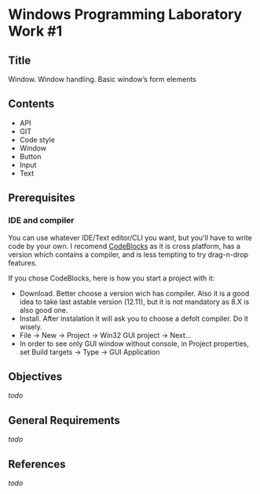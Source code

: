 # Windows Programming Laboratory Work #1

## Title
Window. Window handling. Basic window’s form elements

## Contents
* API
* GIT
* Code style
* Window
* Button
* Input
* Text

## Prerequisites

### IDE and compiler
You can use whatever IDE/Text editor/CLI you want, but you'll have to write code by your own.
I recomend [CodeBlocks](http://www.codeblocks.org/) as it is cross platform, has a version which contains a compiler, and is less tempting to try drag-n-drop features.

If you chose CodeBlocks, here is how you start a project with it:
* Download. Better choose a version wich has compiler. Also it is a good idea to take last astable version (12.11), but it is not mandatory as 8.X is also good one.
* Install. After instalation it will ask you to choose a defolt compiler. Do it wisely.
* File -> New -> Project -> Win32 GUI project -> Next...
* In order to see only GUI window without console, in Project properties, set Build targets -> Type -> GUI Application

## Objectives
_todo_

## General Requirements
_todo_

## References
_todo_